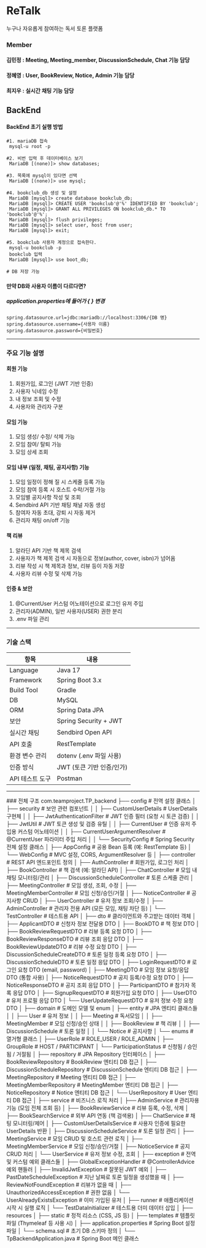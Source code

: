 # ReTalk
누구나 자유롭게 참여하는 독서 토론 플랫폼 <br>
### Member
#### 김민정 : Meeting, Meeting_member, DiscussionSchedule, Chat 기능 담당
#### 정혜영 : User, BookReview, Notice, Admin 기능 담당
#### 최지우 : 실시간 채팅 기능 담당

## BackEnd
#### BackEnd 초기 실행 방법

```
#1. mariaDB 접속
 mysql-u root -p
 
#2. 비번 입력 후 데이터베이스 보기
 MariaDB [(none)]> show databases;
 
#3. 목록에 mysql이 있다면 선택
 MariaDB [(none)]> use mysql;
 
#4. bookclub_db 생성 및 설정
 MariaDB [mysql]> create database bookclub_db; 
 MariaDB [mysql]> CREATE USER 'bookclub'@'%' IDENTIFIED BY 'bookclub';
 MariaDB [mysql]> GRANT ALL PRIVILEGES ON bookclub_db.* TO 'bookclub'@'%';
 MariaDB [mysql]> flush privileges; 
 MariaDB [mysql]> select user, host from user;
 MariaDB [mysql]> exit;
 
#5. bookclub 사용자 계정으로 접속한다.
 mysql-u bookclub -p
 bookclub 입력
 MariaDB [mysql]> use boot_db;
 
# DB 저장 가능
```

#### 만약 DB와 사용자 이름이 다르다면?
##### application.properties에 들어가 { } 변경
```
spring.datasource.url=jdbc:mariadb://localhost:3306/{DB 명}
spring.datasource.username={사용자 이름}
spring.datasource.password={비밀번호}
```
<hr>

### 주요 기능 설명
#### 회원 기능
1. 회원가입, 로그인 (JWT 기반 인증)
2. 사용자 닉네임 수정
3. 내 정보 조회 및 수정
4. 사용자와 관리자 구분
#### 모임 기능
1. 모임 생성/ 수정/ 삭제 가능
2. 모임 참여/ 탈퇴 가능
3. 모임 상세 조회
#### 모임 내부 (일정, 채팅, 공지사항) 기능
1. 모임 일정이 정해 질 시 스케줄 등록 가능
2. 모임 참여 등록 시 호스트 수락/거절 가능
3. 모임별 공지사항 작성 및 조회
4. Sendbird API 기반 채팅 채널 자동 생성
5. 참여자 자동 초대, 강퇴 시 자동 제거
6. 관리자 채팅 on/off 기능
#### 책 리뷰
1. 알라딘 API 기반 책 제목 검색
2. 사용자가 책 제목 검색 시 자동으로 정보(author, cover, isbn)가 넘어옴
3. 리뷰 작성 시 책 제목과 정보, 리뷰 등이 자동 저장
4. 사용자 리뷰 수정 및 삭제 가능
#### 인증 & 보안
1. @CurrentUser 커스텀 어노테이션으로 로그인 유저 주입
2. 관리자(ADMIN), 일반 사용자(USER) 권한 분리
3. .env 파일 관리
<hr>

### 기술 스택
| 항목         | 내용                     |
| ---------- |------------------------|
| Language   | Java 17                |
| Framework  | Spring Boot 3.x        |
| Build Tool | Gradle                 |
| DB         | MySQL                  |
| ORM        | Spring Data JPA        |
| 보안         | Spring Security + JWT  |
| 실시간 채팅     | Sendbird Open API      |
| API 호출     | RestTemplate           |
| 환경 변수 관리   | dotenv (.env 파일 사용)    |
| 인증 방식      | JWT (토큰 기반 인증/인가)      |
| API 테스트 도구 | Postman                |

<hr>
### 전체 구조
com.teamproject.TP_backend
├── config                          # 전역 설정 클래스
│   ├── security                    # 보안 관련 컴포넌트
│   │   ├── CustomUserDetails              # UserDetails 구현체
│   │   ├── JwtAuthenticationFilter        # JWT 인증 필터 (요청 시 토큰 검증)
│   │   ├── JwtUtil                        # JWT 토큰 생성 및 검증 유틸
│   │   ├── CurrentUser                    # 인증 유저 주입용 커스텀 어노테이션
│   │   ├── CurrentUserArgumentResolver    # @CurrentUser 파라미터 주입 처리
│   │   └── SecurityConfig                 # Spring Security 전체 설정 클래스
│   ├── AppConfig                   # 공용 Bean 등록 (예: RestTemplate 등)
│   └── WebConfig                   # MVC 설정, CORS, ArgumentResolver 등
│
├── controller                      # REST API 엔드포인트 정의
│   ├── AuthController              # 회원가입, 로그인 처리
│   ├── BookController              # 책 검색 (예: 알라딘 API)
│   ├── ChatController              # 모임 내 채팅 모니터링/관리
│   ├── DiscussionScheduleController # 토론 스케줄 관리
│   ├── MeetingController           # 모임 생성, 조회, 수정
│   ├── MeetingMemberController     # 모임 신청/승인/거절
│   ├── NoticeController            # 공지사항 CRUD
│   ├── UserController              # 유저 정보 조회/수정
│   ├── AdminController             # 관리자 전용 API (모든 모임, 채팅 차단 등)
│   └── TestController              # 테스트용 API
│
├── dto                             # 클라이언트와 주고받는 데이터 객체
│   ├── ApplicantDTO                # 신청자 정보 전달용 DTO
│   ├── BookDTO                     # 책 정보 DTO
│   ├── BookReviewRequestDTO        # 리뷰 등록 요청 DTO
│   ├── BookReviewResponseDTO       # 리뷰 조회 응답 DTO
│   ├── BookReviewUpdateDTO         # 리뷰 수정 요청 DTO
│   ├── DiscussionScheduleCreateDTO # 토론 일정 등록 요청 DTO
│   ├── DiscussionScheduleDTO       # 토론 일정 응답 DTO
│   ├── LoginRequestDTO             # 로그인 요청 DTO (email, password)
│   ├── MeetingDTO                  # 모임 정보 요청/응답 DTO (통합 사용)
│   ├── NoticeRequestDTO            # 공지 등록/수정 요청 DTO
│   ├── NoticeResponseDTO           # 공지 조회 응답 DTO
│   ├── ParticipantDTO              # 참가자 목록 응답 DTO
│   ├── SignupRequestDTO            # 회원가입 요청 DTO
│   ├── UserDTO                     # 유저 프로필 응답 DTO
│   └── UserUpdateRequestDTO        # 유저 정보 수정 요청 DTO
│
├── domain                          # 도메인 모델 및 enum
│   ├── entity                      # JPA 엔티티 클래스들
│   │   ├── User                    # 유저 정보
│   │   ├── Meeting                 # 독서모임
│   │   ├── MeetingMember          # 모임 신청/승인 상태
│   │   ├── BookReview             # 책 리뷰
│   │   ├── DiscussionSchedule     # 토론 일정
│   │   └── Notice                 # 공지사항
│   └── enums                       # 열거형 클래스
│       ├── UserRole               # ROLE_USER / ROLE_ADMIN
│       ├── GroupRole              # HOST / PARTICIPANT
│       └── ParticipationStatus    # 신청됨 / 승인됨 / 거절됨
│
├── repository                      # JPA Repository 인터페이스
│   ├── BookReviewRepository        # BookReview 엔티티 DB 접근
│   ├── DiscussionScheduleRepository # DiscussionSchedule 엔티티 DB 접근
│   ├── MeetingRepository           # Meeting 엔티티 DB 접근
│   ├── MeetingMemberRepository     # MeetingMember 엔티티 DB 접근
│   ├── NoticeRepository            # Notice 엔티티 DB 접근
│   └── UserRepository              # User 엔티티 DB 접근
│
├── service                         # 비즈니스 로직 처리
│   ├── AdminService                # 관리자용 기능 (모임 전체 조회 등)
│   ├── BookReviewService           # 리뷰 등록, 수정, 삭제
│   ├── BookSearchService           # 외부 API 연동 (책 검색용)
│   ├── ChatService                 # 채팅 모니터링/제어
│   ├── CustomUserDetailsService    # 사용자 인증에 필요한 UserDetails 반환
│   ├── DiscussionScheduleService   # 토론 일정 관리
│   ├── MeetingService              # 모임 CRUD 및 호스트 관련 로직
│   ├── MeetingMemberService        # 모임 신청/승인/거절
│   ├── NoticeService               # 공지 CRUD 처리
│   └── UserService                 # 유저 정보 수정, 조회
│
├── exception                       # 전역 및 커스텀 예외 클래스들
│   ├── GlobalExceptionHandler      # @ControllerAdvice 예외 핸들러
│   ├── InvalidJwtException         # 잘못된 JWT 예외
│   ├── PastDateScheduleException   # 지난 날짜로 토론 일정을 생성했을 때
│   ├── ReviewNotFoundException     # 리뷰가 없을 때
│   ├── UnauthorizedAccessException # 권한 없음
│   └── UserAlreadyExistsException  # 이미 가입된 유저
│
├── runner                          # 애플리케이션 시작 시 실행 로직
│   └── TestDataInitializer         # 테스트용 더미 데이터 삽입
│
├── resources
│   ├── static                      # 정적 리소스 (CSS, JS 등)
│   ├── templates                   # 템플릿 파일 (Thymeleaf 등 사용 시)
│   ├── application.properties      # Spring Boot 설정 파일
│   └── schema.sql                  # 초기 DB 스키마 정의
│
└── TpBackendApplication.java       # Spring Boot 메인 클래스
